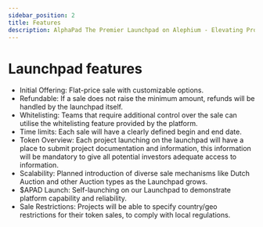 ```yaml
---
sidebar_position: 2
title: Features
description: AlphaPad The Premier Launchpad on Alephium - Elevating Projects to New Heights!
---
```


# Launchpad features

- Initial Offering: Flat-price sale with customizable options.
- Refundable: If a sale does not raise the minimum amount, refunds will be
handled by the launchpad itself.
- Whitelisting: Teams that require additional control over the sale can utilise
the whitelisting feature provided by the platform.
- Time limits: Each sale will have a clearly defined begin and end date.
- Token Overview: Each project launching on the launchpad will have a place
to submit project documentation and information, this information will be
mandatory to give all potential investors adequate access to information.
- Scalability: Planned introduction of diverse sale mechanisms like Dutch
Auction and other Auction types as the Launchpad grows.
- $APAD Launch: Self-launching on our Launchpad to demonstrate platform
capability and reliability.
- Sale Restrictions: Projects will be able to specify country/geo restrictions for
their token sales, to comply with local regulations.
